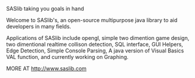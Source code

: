 SASlib
taking you goals in hand

Welcome to SASlib's, an open-source multipurpose java library to aid developers in many fields.

Applications of SASlib include opengl, simple two dimention game design, two dimentional realtime collison detection, SQL interface, GUI Helpers, Edge Detection, Simple Console Parsing, A java version of Visual Basics VAL function, and currently working on Graphing.

MORE AT http://www.saslib.com
